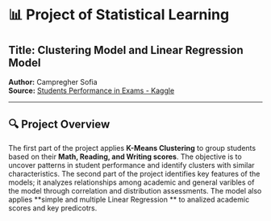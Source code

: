 # 📊 Project of Statistical Learning  
## **Title: Clustering Model and Linear Regression Model**  

**Author:** Campregher Sofia  
**Source:** [Students Performance in Exams - Kaggle](https://www.kaggle.com/datasets/spscientist/students-performance-in-exams/data)  

---

## 🔍 **Project Overview**  
The first part of the project applies **K-Means Clustering** to group students based on their **Math, Reading, and Writing scores**. The objective is to uncover patterns in student performance and identify clusters with similar characteristics.
The second part of the project identifies key features of the models; it analyzes relationships among academic and general varibles of the model through correlation and distribution assessments. The model also applies **simple and multiple Linear Regression ** to analized academic scores and key predicotrs. 
